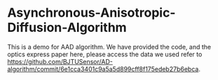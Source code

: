 # Asynchronous-Anisotropic-Diffusion-Algorithm
This is a demo for AAD algorithm.
We have provided the code, and the optics express paper here, please access the data we used refer to https://github.com/BJTUSensor/AD-algorithm/commit/6e1cca3401c9a5a5d899cff8f175edeb27b6ebca.
